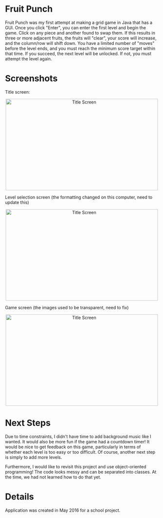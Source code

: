 # Fruit Punch

Fruit Punch was my first attempt at making a grid game in Java that has a GUI. Once you click "Enter", you can 
enter the first level and begin the game. Click on any piece and another found to swap them. If this results in 
three or more adjacent fruits, the fruits will "clear", your score will increase, and the column/row will shift 
down. You have a limited number of "moves" before the level ends, and you must reach the minimum score target
within that time. If you succeed, the next level will be unlocked. If not, you must attempt the level again.

# Screenshots

Title screen: 
<p align="center"><img src="https://lh3.googleusercontent.com/eJL2m6ydOqEsvzf_zPnPVlJSccjbQb39t1qPnXr5QBZ-c9ZO7uuT04Bsb-B3vGXukwF8FZDdnNhyqLRzwpcoK9fvMJVr1cPaT5KGxa-CNyk_ic6zywHiGgfqslGl70JYJLX7dCCQW7DjUyTh_Ip9wVC__smk37rd4LeflI2PaIfgxq1lbslgceRIzVVZoQOY0_Ij5W2R_e0K8HNga3IvBbreUJ8BTxfWD2GRKqL7fuVvdPWEQ6q627iPZHeP_6Mt0l6r8KJp279sotk9J00dSg3HJ_iK1HuJG7sCEqt5JIbUxhn6Rsv9bYhw_1z5Gab8cM44-6O6ey855Lfk5X0wgFHrcp06Sz0FApKx7plsRVCWvoS7lN-4EMrGX69ZrvZm-fcUtbgBmztFgl_-uvOGrf4nuMWfNuHZY5w1_pjPt9o0GSWLC7svlXYI7GCZfkwoQ4S4F3TYIQtg7kD15guWi9ab0FsopBqmf0J7jShTQ3Q-EyamN9a2TLyImM6SsPk-5mDJ8tqIFopc5AfJJye8TW5zwaWJBkUa0EsObBWEu6Cop2YPwGpnSfinkUfrO4vh6GAh6hNCM20e_eVj7c63xpURB-dumPxioQja86Poo_KXyd8Sw9tFyemKhQqB9ie7sdCJlF_9cM4t5wg6PbhGfxynSvfUBLu05-7RIk8FVmqCwk3G9gSk06V5zuPiIlGKghlwG67m8DRTwbuZNz2ns8J30xFXU-haEa-A-aYJK6cD2L6P=w1000-h550-no" alt="Title Screen"
	title="Title Screen" width="500" height="300" /></p> 
  
Level selection screen (the formatting changed on this computer, need to update this)
<p align="center"><img src="https://lh3.googleusercontent.com/YrTWynkQE03MMmXhqe1bXX9N_l1qxx6Pca3Kt7T1HYBEvFr2lcDGc2bZdInzLPdOKGTtZV8xbru33oVm8XjHfc_k0ppSFUvzLs47eFcZqMCOVISiHV-xVXBYqQ8_dMEvHsJbkszM9yD8V8rR3PBHfXijNhJqFl03lwLHvdhePMG7VHM66U_fhphCaIKcQFqGKd44USpocgaGmaqw_kXI_IWn1P4AwNPIJ5y079Idg5YI-KS6cBAXDWPb0lXg20KACSdGzjrTt98I7jGbHXAN8XycAJYDWCUcIrYztOT5lyJNIQ30dX3t2hh2cWBi8PRnCw0qLOSlj_k3QcxJdjq7GLyi81hvZXPGfe_J8940MwQpfujrJoQr4ntlWp9PWSTypZUQXqkMHcBt9nSJYHN46zP5r9dOQXN6MrHBUagQoh07IYOiuECWX8F-ScGdmJkiSI1DCa-tgNCOil-FX07JG7upSfhYnt9ibmPrYIu8jglgrbl_O_zwzs8LGBwepsq5P-geMbNiHMZVGclOshM_HS28iHH5DY9bfhN4hZiHvIUb-zREDtjoVUX9oO3nQNCteIpUclvEGplPenjf5fFbwoPx5-iEwnaSf85V3Bkue4Yvw-U1eFlMpvi3JUe9UyMWJHagCNLB_ayHqkPZJFao4ENBkWuyYbnifYq8K4NXaVsXlt8ODTIhbhkxbYpyf381x0UmomhO5bvLM8jfqKoVhy4sb12Gdbsq8Oc1lZ5WoqjUwhoA=w1460-h872-no" alt="Title Screen"
	title="Title Screen" width="500" height="300" /></p> 
  
Game screen (the images used to be transparent, need to fix)
<p align="center"><img src="https://lh3.googleusercontent.com/Iwb4983Tm_jGuCi9b9PUYKgDP6Q8N_yXfuzX1Fv4knn0y0blSTQc6gSJUPk2xaXh8bBZpN6mkxOr8hdYt68EyUvoy0CRZIwmlMm3UsW6GFWWRfVxf2ZID0Rll3jiKrmCSO0M0e2taU1sOvSVbLwerN9ak8ZeQZ7wVuiEJbVXpBtJcp8hY-NyAb4oMN8tGNcbnTt0bd4JeM7zjOpEANckF0nm-Oe0bl9sAmeFalEvxah1zvJG4YlVMitGu0T_Bb6ugeqk5vrSiIb2YwhHaD0yn8PpM_YdrZxxdtAEPkRwys3_wArRg9F2Rb5LD6VGTFrEcekVxkKI-nIysG_8vVYVxGmxTeKTvfpu3rM3oCXc81q0WBFEVNch0tMWDw4ThGLAo-AOtGF597tf8WjRCJ8mI7AxKjOsbtXZ0zzMMlb1SPxX1PednpDHInVSJ4O5am76nHc5Bjomd8c-2h6avRRosD0ZqA9Yg4XhJN2h43A_nlU5KOY1gRlQS4ctpcuORhZM73lTSDIjP1aBbvCPlHaziB1i_G3q1V7LQGVic8dbd2R0iVoJDGsoXf08aJ8OxSowQhllYZORRSMbO43pNceshn_SXCThM0gvGCI2G2Sh_Rpj8xKUdP7LTDnJW0upilNUFLDE2--GHjRFbq1I_ZOLKAP0J2fZLjbKBOQ3HFJkOlc_yKiw1mrqnQY1gOOmsfOZ47N5fvzDjSYg0P4nG8oCBLH0ypeab5mDwyW_FgPAbAevPP1V=w1460-h1128-no" alt="Title Screen"
	title="Title Screen" width="500" height="300" /></p> 

# Next Steps

Due to time constraints, I didn't have time to add background music like I wanted. It would also be more fun if the 
game had a countdown timer! It would be nice to get feedback on this game, particularly in terms of whether each level
is too easy or too difficult. Of course, another next step is simply to add more levels.

Furthermore, I would like to revisit this project and use object-oriented programming! The code looks messy and can
be separated into classes. At the time, we had not learned how to do that yet.

# Details

Application was created in May 2016 for a school project. 
